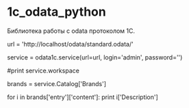 # 1c_odata_python

Библиотека работы с odata протоколом 1С.

url = 'http://localhost/odata/standard.odata/'
 
service = odata1c.service(url=url, login='admin', password='')

#print service.workspace

brands = service.Catalog['Brands']

for i in brands['entry']['content']:
	print i['Description']
